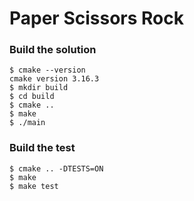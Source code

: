 # Paper Scissors Rock

### Build the solution
```
$ cmake --version 
cmake version 3.16.3
$ mkdir build
$ cd build
$ cmake ..
$ make
$ ./main
```

### Build the test
```
$ cmake .. -DTESTS=ON
$ make
$ make test
```